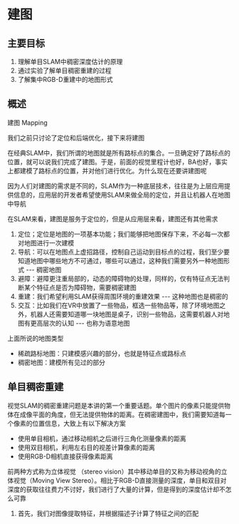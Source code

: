 # 建图

## 主要目标

1. 理解单目SLAM中稠密深度估计的原理
2. 通过实验了解单目稠密重建的过程
3. 了解集中RGB-D重建中的地图形式

## 概述

建图 Mapping 

我们之前只讨论了定位和后端优化，接下来将建图

在经典SLAM中，我们所谓的地图就是所有路标点的集合。一旦确定好了路标点的位置，就可以说我们完成了建图。于是，前面的视觉里程计也好，BA也好，事实上都建模了路标点的位置，并对他们进行优化。为什么现在还要讲建图呢

因为人们对建图的需求是不同的，SLAM作为一种底层技术，往往是为上层应用提供信息的，应用层的开发者希望使用SLAM来做全局的定位，并且让机器人在地图中导航

在SLAM来看，建图是服务于定位的，但是从应用层来看，建图还有其他需求

1. 定位；定位是地图的一项基本功能；我们能够把地图保存下来，不必每一次都对地图进行一次建模
2. 导航：可以在地图点上虚招路径，控制自己运动到目标点的过程，我们至少要知道地图中哪些地方不可通过，哪些可以通过，这种我们需要另外一种地图形式 --- 稠密地图
3. 避障：避障更注重局部的，动态的障碍物的处理，同样的，仅有特征点无法判断某个特征点是否为障碍物，需要稠密建图
4. 重建：我们希望利用SLAM获得周围环境的重建效果 --- 这种地图也是稠密的
5. 交互：比如我们在VR中放置了一些物品，框选一些物品等，除了环境地图之外，机器人还需要知道哪一块地图是桌子，识别一些物品，这需要机器人对地图有更高层次的认知 --- 也称为语意地图

上面所说的地图类型
+ 稀疏路标地图：只建模感兴趣的部分，也就是特征点或路标点
+ 稠密地图：建模所有见过的部分

## 单目稠密重建

视觉SLAM的稠密重建问题是本讲的第一个重要话题。单个图片的像素只能提供物体在成像平面的角度，但无法提供物体的距离。在稠密建图中，我们需要知道每一个像素的位置信息，大致上有以下解决方案

+ 使用单目相机，通过移动相机之后进行三角化测量像素的距离
+ 使用双目相机，利用左右目的视差计算像素的距离
+ 使用RGB-D相机直接获得像素距离

前两种方式称为立体视觉 （stereo vision）其中移动单目的又称为移动视角的立体视觉（Moving View Stereo）。相比于RGB-D直接测量的深度，单目和双目对深度的获取往往费力不讨好，我们进行了大量的计算，但是得到的深度估计却不怎么可靠

1. 首先，我们对图像提取特征，并根据描述子计算了特征之间的匹配
